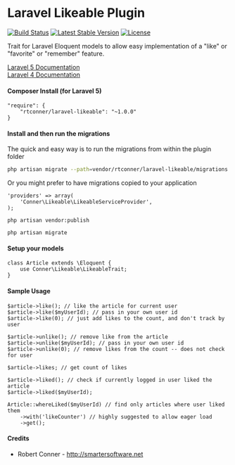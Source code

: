 Laravel Likeable Plugin
============

[![Build Status](https://travis-ci.org/rtconner/laravel-likeable.svg?branch=master)](https://travis-ci.org/rtconner/laravel-likeable)
[![Latest Stable Version](https://poser.pugx.org/rtconner/laravel-likeable/v/stable.svg)](https://packagist.org/packages/rtconner/laravel-likeable)
[![License](https://poser.pugx.org/rtconner/laravel-likeable/license.svg)](https://packagist.org/packages/rtconner/laravel-likeable)

Trait for Laravel Eloquent models to allow easy implementation of a "like" or "favorite" or "remember" feature.

[Laravel 5 Documentation](https://github.com/rtconner/laravel-likeable/tree/laravel-5)  
[Laravel 4 Documentation](https://github.com/rtconner/laravel-likeable/tree/laravel-4)

#### Composer Install (for Laravel 5)

	"require": {
		"rtconner/laravel-likeable": "~1.0.0"
	}

#### Install and then run the migrations

The quick and easy way is to run the migrations from within the plugin folder

```bash	
php artisan migrate --path=vendor/rtconner/laravel-likeable/migrations
````

Or you might prefer to have migrations copied to your application

```
'providers' => array(
	'Conner\Likeable\LikeableServiceProvider',
);

php artisan vendor:publish

php artisan migrate
```

#### Setup your models

	class Article extends \Eloquent {
		use Conner\Likeable\LikeableTrait;
	}

#### Sample Usage

	$article->like(); // like the article for current user
	$article->like($myUserId); // pass in your own user id
	$article->like(0); // just add likes to the count, and don't track by user
	
	$article->unlike(); // remove like from the article
	$article->unlike($myUserId); // pass in your own user id
	$article->unlike(0); // remove likes from the count -- does not check for user
	
	$article->likes; // get count of likes
	
	$article->liked(); // check if currently logged in user liked the article
	$article->liked($myUserId);
	
	Article::whereLiked($myUserId) // find only articles where user liked them
		->with('likeCounter') // highly suggested to allow eager load
		->get();

#### Credits

 - Robert Conner - http://smartersoftware.net